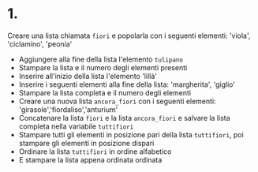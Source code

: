 # 1.

Creare una lista chiamata `fiori` e popolarla con i seguenti elementi: 'viola', 'ciclamino', 'peonia'

-   Aggiungere alla fine della lista l'elemento `tulipano`
-   Stampare la lista e il numero degli elementi presenti
-   Inserire all'inizio della lista l'elemento 'lillà'
-   Inserire i seguenti elementi alla fine della lista: 'margherita', 'giglio'
-   Stampare la lista completa e il numero degli elementi
-   Creare una nuova lista `ancora_fiori` con i seguenti elementi: 'girasole','fiordaliso','anturium'
-   Concatenare la lista `fiori` e la lista `ancora_fiori` e salvare la lista completa nella variabile `tuttifiori`
-   Stampare tutti gli elementi in posizione pari della lista `tuttifiori`, poi stampare gli elementi in posizione dispari
-   Ordinare la lista `tuttifiori` in ordine alfabetico
-   E stampare la lista appena ordinata ordinata
